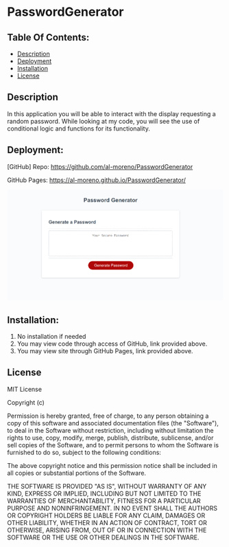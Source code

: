 # PasswordGenerator


## Table Of Contents:
- [Description](#Description)
- [Deployment](#Deployment)
- [Installation](#Installation)
- [License](#License)


## Description

In this application you will be able to interact with the display requesting a random password. While looking at my code, you will see the use of conditional logic and functions for its functionality. 

## Deployment: 

[GitHub] Repo: https://github.com/al-moreno/PasswordGenerator

GitHub Pages:    https://al-moreno.github.io/PasswordGenerator/

![picture](image.png)


## Installation:
1.  No installation if needed 
2.  You may view code through access of GitHub, link provided above.
3.  You may view site through GitHub Pages, link provided above. 


## License
MIT License

Copyright (c) 

Permission is hereby granted, free of charge, to any person obtaining a copy of this software and associated documentation files (the "Software"), to deal in the Software without restriction, including without limitation the rights to use, copy, modify, merge, publish, distribute, sublicense, and/or sell copies of the Software, and to permit persons to whom the Software is furnished to do so, subject to the following conditions:

The above copyright notice and this permission notice shall be included in all copies or substantial portions of the Software.

THE SOFTWARE IS PROVIDED "AS IS", WITHOUT WARRANTY OF ANY KIND, EXPRESS OR IMPLIED, INCLUDING BUT NOT LIMITED TO THE WARRANTIES OF MERCHANTABILITY, FITNESS FOR A PARTICULAR PURPOSE AND NONINFRINGEMENT. IN NO EVENT SHALL THE AUTHORS OR COPYRIGHT HOLDERS BE LIABLE FOR ANY CLAIM, DAMAGES OR OTHER LIABILITY, WHETHER IN AN ACTION OF CONTRACT, TORT OR OTHERWISE, ARISING FROM, OUT OF OR IN CONNECTION WITH THE SOFTWARE OR THE USE OR OTHER DEALINGS IN THE SOFTWARE.
 